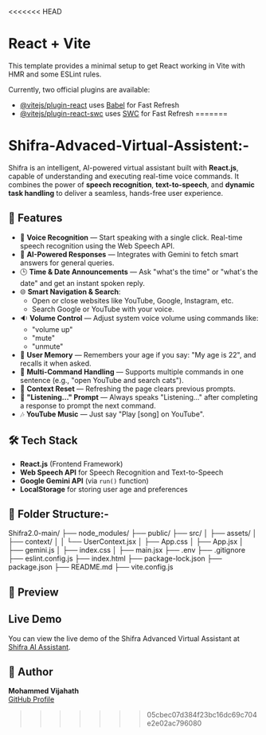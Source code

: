 <<<<<<< HEAD
# React + Vite

This template provides a minimal setup to get React working in Vite with HMR and some ESLint rules.

Currently, two official plugins are available:

- [@vitejs/plugin-react](https://github.com/vitejs/vite-plugin-react/blob/main/packages/plugin-react/README.md) uses [Babel](https://babeljs.io/) for Fast Refresh
- [@vitejs/plugin-react-swc](https://github.com/vitejs/vite-plugin-react-swc) uses [SWC](https://swc.rs/) for Fast Refresh
=======
# Shifra-Advaced-Virtual-Assistent:-


Shifra is an intelligent, AI-powered virtual assistant built with **React.js**, capable of understanding and executing real-time voice commands. It combines the power of **speech recognition**, **text-to-speech**, and **dynamic task handling** to deliver a seamless, hands-free user experience.

## 🚀 Features

- 🎤 **Voice Recognition** — Start speaking with a single click. Real-time speech recognition using the Web Speech API.
- 💬 **AI-Powered Responses** — Integrates with Gemini to fetch smart answers for general queries.
- 🕒 **Time & Date Announcements** — Ask "what's the time" or "what's the date" and get an instant spoken reply.
- 🌐 **Smart Navigation & Search**:
  - Open or close websites like YouTube, Google, Instagram, etc.
  - Search Google or YouTube with your voice.
- 🔉 **Volume Control** — Adjust system voice volume using commands like:
  - "volume up"
  - "mute"
  - "unmute"
- 👤 **User Memory** — Remembers your age if you say: "My age is 22", and recalls it when asked.
- 🧠 **Multi-Command Handling** — Supports multiple commands in one sentence (e.g., "open YouTube and search cats").
- 🧹 **Context Reset** — Refreshing the page clears previous prompts.
- 🔄 **"Listening..." Prompt** — Always speaks "Listening..." after completing a response to prompt the next command.
- 🎶 **YouTube Music** — Just say "Play [song] on YouTube".

## 🛠️ Tech Stack

- **React.js** (Frontend Framework)
- **Web Speech API** for Speech Recognition and Text-to-Speech
- **Google Gemini API** (via `run()` function)
- **LocalStorage** for storing user age and preferences

## 📁 Folder Structure:-  

Shifra2.0-main/
├── node_modules/
├── public/
├── src/
│   ├── assets/
│   ├── context/
│   │   └── UserContext.jsx
│   ├── App.css
│   ├── App.jsx
│   ├── gemini.js
│   ├── index.css
│   ├── main.jsx
├── .env
├── .gitignore
├── eslint.config.js
├── index.html
├── package-lock.json
├── package.json
├── README.md
├── vite.config.js

## 📸 Preview



## Live Demo

You can view the live demo of the Shifra Advanced Virtual Assistant at [Shifra AI Assistant](https://shifra-ai-assistant.netlify.app/).

## 👤 Author

**Mohammed Vijahath**  
[GitHub Profile](https://github.com/vizahat36)
>>>>>>> 05cbec07d384f23bc16dc69c704e2e02ac796080
